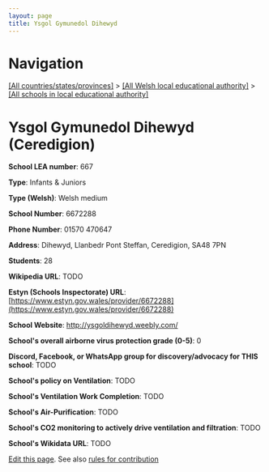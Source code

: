 ```yaml
---
layout: page
title: Ysgol Gymunedol Dihewyd
---
```

# Navigation

[[All countries/states/provinces]](../../..) > [[All Welsh local educational authority]](../..) > [[All schools in local educational authority]](..)

# Ysgol Gymunedol Dihewyd (Ceredigion)

**School LEA number**: 667

**Type**: Infants & Juniors

**Type (Welsh)**: Welsh medium

**School Number**: 6672288

**Phone Number**: 01570 470647

**Address**: Dihewyd, Llanbedr Pont Steffan, Ceredigion, SA48 7PN

**Students**: 28

**Wikipedia URL**: TODO

**Estyn (Schools Inspectorate) URL**: [https://www.estyn.gov.wales/provider/6672288](https://www.estyn.gov.wales/provider/6672288)

**School Website**: http://ysgoldihewyd.weebly.com/

**School's overall airborne virus protection grade (0-5)**: 0

**Discord, Facebook, or WhatsApp group for discovery/advocacy for THIS school**: TODO

**School's policy on Ventilation**: TODO

**School's Ventilation Work Completion**: TODO

**School's Air-Purification**: TODO

**School's CO2 monitoring to actively drive ventilation and filtration**: TODO

**School's Wikidata URL**: TODO




[Edit this page](https://github.com/ventilate-schools/Wales/edit/prif/./Ceredigion/Ysgol_Gymunedol_Dihewyd.md). See also [rules for contribution](../../../contribution-rules/)